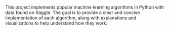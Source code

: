 This project implements popular machine learning algorithms in Python with data found on Kaggle. The goal is to provide a clear and concise implementation of each algorithm, along with explanations and visualizations to help understand how they work. 
